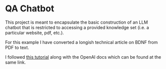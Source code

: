 # QA Chatbot

This project is meant to encapsulate the basic construction of an LLM chatbot that is restricted to
accessing a provided knowledge set (i.e. a particular website, pdf, etc.).

For this example I have converted a longish technical article on BDNF from PDF to text.

I followed [this tutorial](https://platform.openai.com/docs/tutorials/web-qa-embeddings) along with the OpenAI docs which can be found at the same link.
